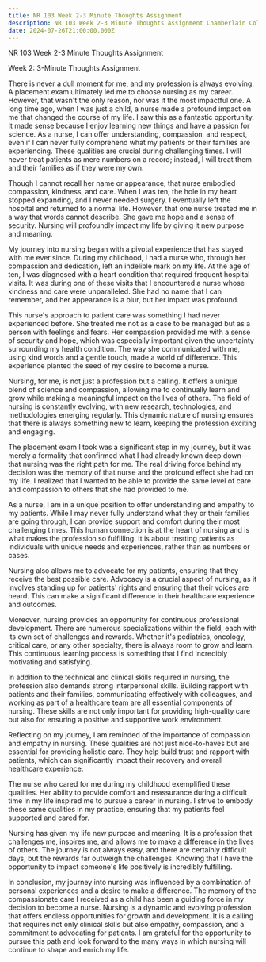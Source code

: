 ```yaml
---
title: NR 103 Week 2-3 Minute Thoughts Assignment
description: NR 103 Week 2-3 Minute Thoughts Assignment Chamberlain College
date: 2024-07-26T21:00:00.000Z
---
```


NR 103 Week 2-3 Minute Thoughts Assignment

Week 2: 3-Minute Thoughts Assignment

There is never a dull moment for me, and my profession is always evolving. A placement exam ultimately led me to choose nursing as my career. However, that wasn't the only reason, nor was it the most impactful one. A long time ago, when I was just a child, a nurse made a profound impact on me that changed the course of my life. I saw this as a fantastic opportunity. It made sense because I enjoy learning new things and have a passion for science. As a nurse, I can offer understanding, compassion, and respect, even if I can never fully comprehend what my patients or their families are experiencing. These qualities are crucial during challenging times. I will never treat patients as mere numbers on a record; instead, I will treat them and their families as if they were my own.

Though I cannot recall her name or appearance, that nurse embodied compassion, kindness, and care. When I was ten, the hole in my heart stopped expanding, and I never needed surgery. I eventually left the hospital and returned to a normal life. However, that one nurse treated me in a way that words cannot describe. She gave me hope and a sense of security. Nursing will profoundly impact my life by giving it new purpose and meaning.

My journey into nursing began with a pivotal experience that has stayed with me ever since. During my childhood, I had a nurse who, through her compassion and dedication, left an indelible mark on my life. At the age of ten, I was diagnosed with a heart condition that required frequent hospital visits. It was during one of these visits that I encountered a nurse whose kindness and care were unparalleled. She had no name that I can remember, and her appearance is a blur, but her impact was profound.

This nurse's approach to patient care was something I had never experienced before. She treated me not as a case to be managed but as a person with feelings and fears. Her compassion provided me with a sense of security and hope, which was especially important given the uncertainty surrounding my health condition. The way she communicated with me, using kind words and a gentle touch, made a world of difference. This experience planted the seed of my desire to become a nurse.

Nursing, for me, is not just a profession but a calling. It offers a unique blend of science and compassion, allowing me to continually learn and grow while making a meaningful impact on the lives of others. The field of nursing is constantly evolving, with new research, technologies, and methodologies emerging regularly. This dynamic nature of nursing ensures that there is always something new to learn, keeping the profession exciting and engaging.

The placement exam I took was a significant step in my journey, but it was merely a formality that confirmed what I had already known deep down—that nursing was the right path for me. The real driving force behind my decision was the memory of that nurse and the profound effect she had on my life. I realized that I wanted to be able to provide the same level of care and compassion to others that she had provided to me.

As a nurse, I am in a unique position to offer understanding and empathy to my patients. While I may never fully understand what they or their families are going through, I can provide support and comfort during their most challenging times. This human connection is at the heart of nursing and is what makes the profession so fulfilling. It is about treating patients as individuals with unique needs and experiences, rather than as numbers or cases.

Nursing also allows me to advocate for my patients, ensuring that they receive the best possible care. Advocacy is a crucial aspect of nursing, as it involves standing up for patients' rights and ensuring that their voices are heard. This can make a significant difference in their healthcare experience and outcomes.

Moreover, nursing provides an opportunity for continuous professional development. There are numerous specializations within the field, each with its own set of challenges and rewards. Whether it's pediatrics, oncology, critical care, or any other specialty, there is always room to grow and learn. This continuous learning process is something that I find incredibly motivating and satisfying.

In addition to the technical and clinical skills required in nursing, the profession also demands strong interpersonal skills. Building rapport with patients and their families, communicating effectively with colleagues, and working as part of a healthcare team are all essential components of nursing. These skills are not only important for providing high-quality care but also for ensuring a positive and supportive work environment.

Reflecting on my journey, I am reminded of the importance of compassion and empathy in nursing. These qualities are not just nice-to-haves but are essential for providing holistic care. They help build trust and rapport with patients, which can significantly impact their recovery and overall healthcare experience.

The nurse who cared for me during my childhood exemplified these qualities. Her ability to provide comfort and reassurance during a difficult time in my life inspired me to pursue a career in nursing. I strive to embody these same qualities in my practice, ensuring that my patients feel supported and cared for.

Nursing has given my life new purpose and meaning. It is a profession that challenges me, inspires me, and allows me to make a difference in the lives of others. The journey is not always easy, and there are certainly difficult days, but the rewards far outweigh the challenges. Knowing that I have the opportunity to impact someone's life positively is incredibly fulfilling.

In conclusion, my journey into nursing was influenced by a combination of personal experiences and a desire to make a difference. The memory of the compassionate care I received as a child has been a guiding force in my decision to become a nurse. Nursing is a dynamic and evolving profession that offers endless opportunities for growth and development. It is a calling that requires not only clinical skills but also empathy, compassion, and a commitment to advocating for patients. I am grateful for the opportunity to pursue this path and look forward to the many ways in which nursing will continue to shape and enrich my life.
